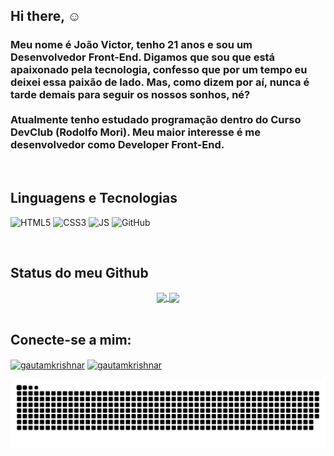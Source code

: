 ## Hi there, :relaxed:
<h3>
Meu nome é João Victor, tenho 21 anos e sou um Desenvolvedor Front-End. Digamos que sou que está apaixonado pela tecnologia,
confesso que por um tempo eu deixei essa paixão de lado. Mas, como dizem por aí, nunca é tarde demais para seguir os nossos sonhos, né?
<br> <br>
Atualmente tenho estudado programação dentro do Curso DevClub (Rodolfo Mori). Meu maior interesse é me desenvolvedor como Developer Front-End.
</h3>
<br>

## Linguagens e Tecnologias
<p align="left">
<img src="https://github.com/JoaoV3ct0r/JoaoV3ct0r/assets/84537076/287aad02-f684-4bb0-8cfc-40c105c9c450" alt="HTML5" width="40" height="40"/>
<img src="https://github.com/JoaoV3ct0r/JoaoV3ct0r/assets/84537076/a0e07811-ecdd-4ca8-9a6a-a357d42997c6" alt="CSS3" width="40" height="40"/>
<img src="https://github.com/JoaoV3ct0r/JoaoV3ct0r/assets/84537076/6c60f688-bda9-4dae-b580-24c4765bd1d7" alt="JS" width="40" height="40"/>
<img src="https://www.svgrepo.com/show/452211/github.svg" title="Github" alt="GitHub" width="40" height="40"/>
</p>
<br>

## Status do meu Github
<div align="center" >
<a href="https://github.com/joaov3ct0r?tab=repositories">
  <img height=160 align="center" src="https://github-readme-stats.vercel.app/api?username=joaov3ct0r&theme=dark&show_icons=trues" />
</a>
<a href="https://github.com/joaov3ct0r?tab=repositories">
  <img height=160 align="center" src="https://github-readme-stats.vercel.app/api/top-langs/?username=joaov3ct0r&layout=compact&theme=dark" />
</a>
</div>

<br>

## Conecte-se a mim:
<p align="left">
<a href="https://www.linkedin.com/in/joaov3ct0r-dev/" target="blank"><img align="center" src="https://raw.githubusercontent.com/rahuldkjain/github-profile-readme-generator/master/src/images/icons/Social/linked-in-alt.svg" alt="gautamkrishnar" height="30" width="40" /></a>
<a href="https://www.instagram.com/joaov3ct0r_/" target="blank"><img align="center" src="https://raw.githubusercontent.com/rahuldkjain/github-profile-readme-generator/master/src/images/icons/Social/instagram.svg" alt="gautamkrishnar" height="30" width="40" /></a>
</p>


<picture align="center">
  <source media="(prefers-color-scheme: dark)" srcset="https://raw.githubusercontent.com/mari4souza/mari4souza/output/github-contribution-grid-snake-dark.svg">
  <source media="(prefers-color-scheme: light)" srcset="https://raw.githubusercontent.com/mari4souza/mari4souza/output/github-contribution-grid-snake-dark.svg">
  <img align="center" alt="github contribution grid snake animation" src="https://raw.githubusercontent.com/mari4souza/mari4souza/output/github-contribution-grid-snake.svg">
</picture>
